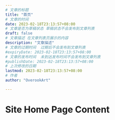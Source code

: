 ```yaml
---
# 文章的标题
title: "首页"
# 文章的时间
date: 2023-02-18T23:13:57+08:00
# 文章是否为草稿状态 草稿状态不会发布到文章列表
draft: false
# 文章描述 在文章列表页展示的内容
description: "文章描述"
# 文章的过期时间  过期后不会发布到文章列表
#expiryDate: 2023-02-18T23:13:57+08:00 
# 文章的发布时间  未到达发布时间不会发布到文章列表
#publishDate: 2023-02-18T23:13:57+08:00
# 上次修改的日期
lastmod: 2023-02-18T23:13:57+08:00
# 作者
author: "OverookArt"

---
```


# Site Home Page Content  

